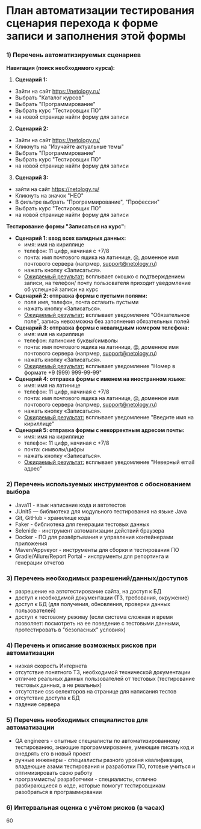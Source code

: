 # План автоматизации тестирования сценария перехода к форме записи и заполнения этой формы
### 1) Перечень автоматизируемых сценариев
**Навигация (поиск необходимого курса):**
1) **Сценарий 1:**
  * Зайти на сайт https://netology.ru/ 
  * Выбрать "Каталог курсов"
  * Выбрать "Программирование"
  * Выбрать курс "Тестировщик ПО"
  * на новой странице найти форму для записи
2) **Сценарий 2:**
  * Зайти на сайт https://netology.ru/ 
  * Кликнуть на "Изучайте актуальные темы" 
  * Выбрать "Программирование"
  * Выбрать курс "Тестировщик ПО"
  * на новой странице найти форму для записи 
3) **Сценарий 3:**
  * зайти на сайт https://netology.ru/ 
  * Кликнуть на значок "НЕО"
  * В фильтре выбрать "Программирование", "Профессии" 
  * Выбрать курс "Тестировщик ПО"
  * на новой странице найти форму для записи  

  **Тестирование формы "Записаться на курс":**  
  * **Сценарий 1: ввод всех валидных данных:**
    * имя: имя на кириллице
    * телефон: 11 цифр, начиная с +7/8
    * почта: имя почтового ящика на латинице, @, доменное имя почтового сервера (напрмер, support@netology.ru)
    * нажать кнопку «Записаться».
    * <ins> Ожидаемый результат:</ins> всплывает окошко с подтверждением записи, на телефон/ почту пользователя приходит уведомление об успешной записи на курс
  * **Сценарий 2: отправка формы с пустыми полями:**
    * поля имя, телефон, почта оставить пустыми
    * нажать кнопку «Записаться».
    * <ins> Ожидаемый результат:</ins> всплывает уведомление "Обязательное поле", запись невозможна без заполнения обязательных полей
  * **Сценарий 3: отправка формы с невалидным номером телефона:**
    * имя: имя на кириллице
    * телефон: латинские буквы/символы
    * почта: имя почтового ящика на латинице, @, доменное имя почтового сервера (напрмер, support@netology.ru)
    * нажать кнопку «Записаться».
    * <ins> Ожидаемый результат:</ins> всплывает уведомление "Номер в формате +9 (999) 999-99-99"
  * **Сценарий 4: отправка формы с именем на иностранном языке:**
    * имя: имя на латинице
    * телефон: 11 цифр, начиная с +7/8
    * почта: имя почтового ящика на латинице, @, доменное имя почтового сервера (напрмер, support@netology.ru)
    * нажать кнопку «Записаться».
    * <ins> Ожидаемый результат:</ins> всплывает уведомление "Введите имя на кириллице"
  * **Сценарий 5: отправка формы с некорректным адресом почты:**
    * имя: имя на кириллице
    * телефон: 11 цифр, начиная с +7/8
    * почта: символы/цифры
    * нажать кнопку «Записаться».
    * <ins> Ожидаемый результат:</ins> всплывает уведомление "Неверный email адрес"
### 2) Перечень используемых инструментов с обоснованием выбора
  * Java11 - язык написание кода и автотестов
  * JUnit5 — библиотека для модульного тестирования на языке Java
  * Git, GitHub - хранилище кода
  * Faker - библиотека для генерации тестовых данных
  * Selenide - инструмент автоматизации действий браузера
  * Docker - ПО для развёртывания и управления контейнерами приложения
  * Maven/Appveyor - инструменты для сборки и тестирования ПО
  * Gradle/Allure/Report Portal - инструменты для репортинга и генерации отчетов

### 3) Перечень необходимых разрешений/данных/доступов
* разрешение на автотестирование сайта, на доступ к БД
* доступ к необходимой документации (ТЗ, требования, окружение)
* доступ к БД (для получения, обновления, проверки данных пользователей)
* доступ к тестовому режиму (если система сложная и время позволяет: посмотреть на ее поведение с тестовыми данными, протестировать в "безопасных" условиях)

### 4) Перечень и описание возможных рисков при автоматизации

  * низкая скорость Интернета
  * отсутствие понятного ТЗ, необходимой технической документации
  * отличие реальных данных пользователей от тестовых (тестирование тестовых данных, а не реальных)
  * отсутствие css селекторов на странице для написания тестов
  * отсутствие доступа к БД
  * падение сервера

### 5) Перечень необходимых специалистов для автоматизации
* QA engineers - опытные специалисты по автоматизированному тестированию, знающие программирование, умеющие писать код и внедрять его в новый проект
* ручные инженеры - специалисты разного уровня квалификации, владеющие азами тестирования и разработки ПО, готовые учиться и оптимизировать свою работу 
* программисты/ разработчики - специалисты, отлично разбирающиеся в коде, которые помогут тестировщикам разобраться в программирвании

### 6) Интервальная оценка с учётом рисков (в часах)
60

